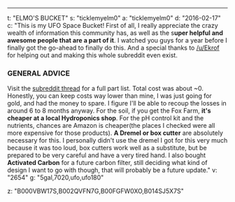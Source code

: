 ---
t: "ELMO'S BUCKET"
s: "ticklemyelm0"
a: "ticklemyelm0"
d: "2016-02-17"
c: "This is my UFO Space Bucket! First of all, I really appreciate the crazy wealth of information this community has, as well as the s<strong>uper helpful and awesome people that are a part of it</strong>. I watched you guys for a year before I finally got the go-ahead to finally do this. And a special thanks to <a href='/u/ekrof'>/u/Ekrof</a> for helping out and making this whole subreddit even exist.

<h3>GENERAL ADVICE</h3>
Visit the <a href='https://www.reddit.com/r/SpaceBuckets/comments/461u0m/finally_roughly_finished_presenting_elmos_bucket/'>subreddit thread</a> for a full part list. Total cost was about ~0. Honestly, you can keep costs way lower than mine, I was just going for gold, and had the money to spare. I figure I'll be able to recoup the losses in around 6 to 8 months anyway.
For the soil, if you get the Fox Farm, <strong>it's cheaper at a local Hydroponics shop</strong>. For the pH control kit and the nutrients, chances are Amazon is cheaper(the places I checked were all more expensive for those products). <strong>A Dremel or box cutter</strong> are absolutely necessary for this. I personally didn't use the dremel I got for this very much because it was too loud, box cutters work well as a substitute, but be prepared to be very careful and have a very tired hand.
I also bought <strong>Activated Carbon</strong> for a future carbon filter, still deciding what kind of design I want to go with though, that will probably be a future update."
v: "2654"
g: "5gal,7020,ufo,ufo180"

z: "B000VBW17S,B002QVFN7G,B00FGFW0XO,B014SJ5X7S"
